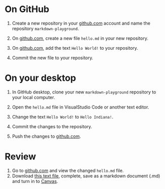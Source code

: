 
# On GitHub

1. Create a new repository in your [github.com](https://github.com) account and name the repository `markdown-playground`.

2. On [github.com](https://github.com), create a new file `hello.md` in your new repository.

3. On [github.com](https://github.com), add the text `Hello World!` to your repository.

4. Commit the new file to your repository.

# On your desktop

1. In GitHub desktop, clone your new `markdown-playground` repository to your local computer.

2. Open the `hello.md` file in VisualStudio Code or another text editor.

3. Change the text `Hello World!` to `Hello Indiana!`.

4. Commit the changes to the repository.

5. Push the changes to [github.com](https://github.com).


# Review

1. Go to [github.com](https://github.com) and view the changed `hello.md` file.
2. Download [this text file](getting-started-with-git-lab.txt), complete, save as a markdown document (.md) and turn in to [Canvas](https://iu.instructure.com/courses/2169110/assignments/15430059).
